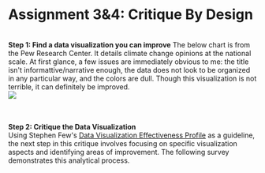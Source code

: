 # Assignment 3&4: Critique By Design
\
**Step 1: Find a data visualization you can improve**
The below chart is from the Pew Research Center. It details climate change opinions at the national scale. At first glance, a few issues are immediately obvious to me: the title isn't informattive/narrative enough, the data does not look to be organized in any particular way, and the colors are dull. Though this visualization is not terrible, it can definitely be improved.
\
<a href="https://www.pewresearch.org/global/2015/11/05/2-public-support-for-action-on-climate-change/climate-change-report-41/"><img src="https://www.pewresearch.org/global/wp-content/uploads/sites/2/2015/11/Climate-Change-Report-41.png?w=309"></a>

\
\
**Step 2: Critique the Data Visualization**
\
Using Stephen Few's [Data Visualization Effectiveness Profile](http://www.perceptualedge.com/articles/visual_business_intelligence/data_visualization_effectiveness_profile.pdf) as a guideline, the next step in this critique involves focusing on specific visualization aspects and identifying areas of improvement. The following survey demonstrates this analytical process.

